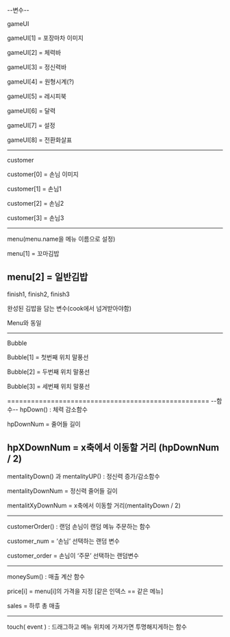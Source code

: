 --변수--



gameUI

gameUI[1] = 포장마차 이미지

gameUI[2] = 체력바

gameUI[3] = 정신력바

gameUI[4] = 원형시계(?)

gameUI[5] = 레시피북

gameUI[6] = 달력

gameUI[7] = 설정

gameUI[8] = 전환화살표

----------------
customer

customer[0] = 손님 이미지

customer[1] = 손님1

customer[2] = 손님2

customer[3] = 손님3

----------------------------
menu(menu.name을 메뉴 이름으로 설정)

menu[1] = 꼬마김밥

menu[2] = 일반김밥
---------------------
finish1, finish2, finish3

완성된 김밥을 담는 변수(cook에서 넘겨받아야함)

Menu와 동일

-----------------------
Bubble

Bubble[1] = 첫번째 위치 말풍선

Bubble[2] = 두번째 위치 말풍선

Bubble[3] = 세번째 위치 말풍선


===================================================
--함수--
hpDown() : 체력 감소함수

hpDownNum = 줄어들 길이

hpXDownNum = x축에서 이동할 거리 (hpDownNum / 2)
----------------------

mentalityDown() 과 mentalityUP() : 정신력 증가/감소함수

mentalityDownNum = 정신력 줄어들 길이

mentalitXyDownNum = x축에서 이동할 거리(mentalityDown / 2)

------------------------
customerOrder() : 랜덤 손님이 랜덤 메뉴 주문하는 함수

customer_num = ‘손님’ 선택하는 랜덤 변수

customer_order = 손님이 ‘주문’ 선택하는 랜덤변수

---------------------------
moneySum() : 매출 계산 함수

price[i] = menu[i]의 가격을 지정 [같은 인덱스 == 같은 메뉴]

sales = 하루 총 매출

-----------------------------
touch( event ) : 드래그하고 메뉴 위치에 가져가면 투명해지게하는 함수

